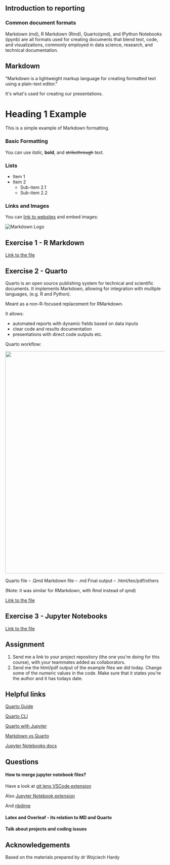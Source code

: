 
## Introduction to reporting

### Common document formats

Markdown (md), R Markdown (Rmd), Quarto(qmd), and IPython Notebooks (ipynb) are all formats used for creating documents that blend text, code, and visualizations, commonly employed in data science, research, and technical documentation. 


## Markdown

"Markdown is a lightweight markup language for creating formatted text using a plain-text editor."

It's what's used for creating our presentations.

# Heading 1 Example

This is a simple example of Markdown formatting.

### Basic Formatting

You can use *italic*, **bold**, and ~~strikethrough~~ text.

### Lists

- Item 1
- Item 2
  - Sub-item 2.1
  - Sub-item 2.2

### Links and Images

You can [link to websites](https://www.example.com) and embed images:

![Markdown Logo](https://upload.wikimedia.org/wikipedia/commons/4/48/Markdown-mark.svg)

## Exercise 1 - R Markdown

[ Link to the file](https://github.com/glowform/reproducible-research/blob/main/Assignments/RR_7_markdown.Rmd)


## Exercise 2 - Quarto

Quarto is an open source publishing system for technical and scientific documents. It implements Markdown, allowing for integration with multiple languages, (e.g. R and Python).

Meant as a non-R-focused replacement for RMarkdown.

It allows:

- automated reports with dynamic fields based on data inputs
- clear code and results documentation
- presentations with direct code outputs etc.

Quarto workflow:

<img src="https://i.imgur.com/amUmSws.png" width="700">

Quarto file – .Qmd
Markdown file – .md
Final output – .html/tex/pdf/others

(Note: it was similar for RMarkdown, with Rmd instead of qmd)

[ Link to the file](https://github.com/glowform/reproducible-research/blob/main/Assignments/RR_7_quarto.qmd)

## Exercise 3 - Jupyter Notebooks

[ Link to the file](https://github.com/glowform/reproducible-research/blob/main/Assignments/RR_7_jupyter.ipynb)


## Assignment 
1. Send me a link to your project repository (the one you're doing for this course), with your teammates added as collaborators.
2. Send me the html/pdf output of the example files we did today. Change some of the numeric values in the code. Make sure that it states you're the author and it has todays date.



## Helpful links

[Quarto Guide](https://quarto.org/docs/guide/)

[Quarto CLI](https://quarto.org/docs/get-started/)

[Quarto with Jupyter](https://quarto.org/docs/get-started/hello/jupyter.html)

[Markdown vs Quarto](https://quarto.org/docs/faq/rmarkdown.html)

[Jupyter Notebooks docs](https://docs.jupyter.org/en/latest/)


## Questions

#### How to merge jupyter notebook files?

Have a look at [git lens VSCode extension](https://www.gitkraken.com/gitlens) 

Also [Jupyter Notebook extension](https://marketplace.visualstudio.com/items?itemName=ms-toolsai.jupyter) 

And [nbdime](https://github.com/jupyter/nbdime)

#### Latex and Overleaf - its relation to MD and Quarto

#### Talk about projects and coding issues


## Acknowledgements
Based on the materials prepared by dr Wojciech Hardy
